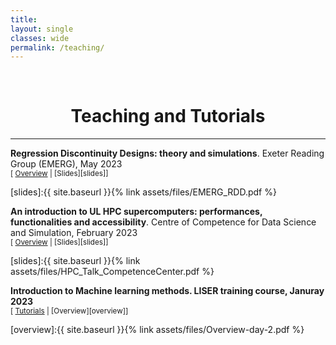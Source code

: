 ```yaml
---
title: 
layout: single
classes: wide
permalink: /teaching/
---
```

<br/> 

<!-- Google Tag Manager (noscript) -->
<noscript><iframe src="https://www.googletagmanager.com/ns.html?id=GTM-PNS829G"
height="0" width="0" style="display:none;visibility:hidden"></iframe></noscript>
<!-- End Google Tag Manager (noscript) -->

# <center> Teaching and Tutorials </center>
- - -
**Regression Discontinuity Designs: theory and simulations**. Exeter Reading Group (EMERG), May 2023  <br/>
<small>[ <a href="#/" onclick="visib('abstractRDD')">Overview</a> | [Slides][slides]]</small>

<div id="abstractRDD" style="display: none; text-align: justify; line-height: 1.2" ><small>
I present Sharp Regression Discontinuity Design (RDD) and Fuzzy Design (FRD) for causal inference. I analyze how Ordinary Least Squares (OLS) and Local Linear Polynomial estimators perform when data-generating processes deviate from assumptions. Through simulations, I uncover the consistency and limitations of these estimators in non-ideal scenarios. This lecture fosters a cautious approach to interpretation, highlighting the need to assess estimator behaviour in the presence of assumption mismatches.
</small><br><br/></div>

[slides]:{{ site.baseurl }}{% link assets/files/EMERG_RDD.pdf %}

**An introduction to UL HPC supercomputers: performances, functionalities and accessibility**. Centre of Competence for Data Science and Simulation, February 2023 <br/>
<small>[ <a href="#/" onclick="visib('abstract')">Overview</a> | [Slides][slides]]</small>

<div id="abstract" style="display: none; text-align: justify; line-height: 1.2" ><small>
High-performance computers, also known as supercomputers, are specialized machines that perform highly advanced and complex computing tasks. They can solve problems that are too large or complex for regular computers. 
Since 2007, the University of Luxembourg (UL) has been operating a sizeable academic HPC facility that remains one of the references for HPC implementations within the country, offering a cutting-edge research infrastructure to Luxembourg public research. 
In this lunch session, I illustrate the HPC computational abilities. I discuss some UL HPC functionalities. Finally, I present some technical requirements for accessing and using this tool.
</small><br><br/></div>

[slides]:{{ site.baseurl }}{% link assets/files/HPC_Talk_CompetenceCenter.pdf %}

**Introduction to Machine learning methods. LISER training course, Januray 2023** <br/>
<small>[ <a href="#/" onclick="visib('tutorial')">Tutorials</a> | [Overview][overview]]</small>

<div id="tutorial" style="display: none; text-align: justify; line-height: 1.2">
  <ul>
    <li><a href="https://colab.research.google.com/drive/1DfI05FBO829VrpxRneV3d2pc9ZeIKrcn?usp=sharing">Predictor set</a></li>
    <li><a href="https://colab.research.google.com/drive/1A-6kw0lHkIZKnDqQmch3fcRT4r3QJrPR?usp=sharing">Cross-Validation</a></li>
    <li><a href="https://colab.research.google.com/drive/10Gdn7eGRXLO04OtVRuDilYtgsUIMk5nx?usp=sharing">Loss functions</a></li>
    <li><a href="https://colab.research.google.com/drive/1vMfSsVjJBZb8D4JX3LpZRUDASfvLlvVL?usp=sharing">Classification models</a></li>
    <li><a href="https://colab.research.google.com/drive/1-42OuE4HbOiYa7PGouRpBGBVncQJSos4?usp=sharing">Neural Networks</a></li>
    <li><a href="https://colab.research.google.com/drive/18gQTRbAe_LRP5Wnd_ka7HgYKsVZ9IBjh?usp=sharing">Convolutional Neural Networks for image classification</a></li>
  </ul>
</div>

[overview]:{{ site.baseurl }}{% link assets/files/Overview-day-2.pdf %}
<script>
function visib(id) {
  var x = document.getElementById(id);
  if (x.style.display === "none") {
    x.style.display = "block";
  } else {
    x.style.display = "none";
  }
}
</script>


